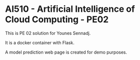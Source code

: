# AI510 - Artificial Intelligence of Cloud Computing - PE02
This is PE 02 solution for Younes Sennadj.

It is a docker container with Flask. 

A model prediction web page is created for demo purposes.

